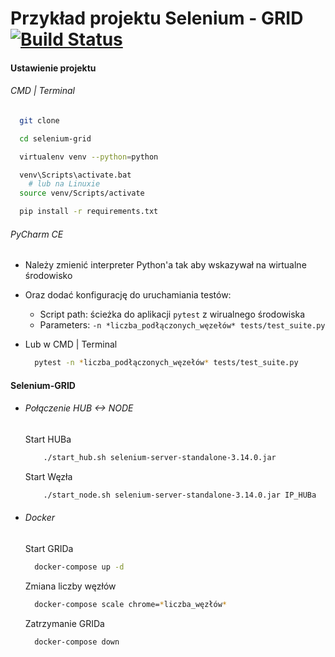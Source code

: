# Przykład projektu Selenium - GRID [![Build Status](https://travis-ci.org/podreczniktestera/selenium-grid.svg?branch=master)](https://travis-ci.org/podreczniktestera/selenium-grid)

#### Ustawienie projektu

###### CMD | Terminal
  ```bash
    git clone

    cd selenium-grid

    virtualenv venv --python=python

    venv\Scripts\activate.bat
      # lub na Linuxie
    source venv/Scripts/activate

    pip install -r requirements.txt
```
###### PyCharm CE
* Należy zmienić interpreter Python'a tak aby wskazywał na wirtualne środowisko
* Oraz dodać konfigurację do uruchamiania testów:
  * Script path: ścieżka do aplikacji `pytest` z wirualnego środowiska
  * Parameters:  `-n *liczba_podłączonych_węzełów* tests/test_suite.py`


* Lub w CMD | Terminal
    ```bash
      pytest -n *liczba_podłączonych_węzełów* tests/test_suite.py
    ```

#### Selenium-GRID

  * ###### Połączenie HUB <-> NODE

    Start HUBa
    ```bash
        ./start_hub.sh selenium-server-standalone-3.14.0.jar
    ```

    Start Węzła
    ```bash
        ./start_node.sh selenium-server-standalone-3.14.0.jar IP_HUBa
    ```

  * ###### Docker

      Start GRIDa
      ```bash
        docker-compose up -d
      ```
      Zmiana liczby węzłów
      ```bash
        docker-compose scale chrome=*liczba_węzłów*
      ```
      Zatrzymanie GRIDa    
      ```bash
        docker-compose down
      ```
